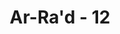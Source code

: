 ---
title: "Ar-Ra'd - 12"
no: 12
arabic_no: ١٢
ayah: هُوَ الَّذِيْ يُرِيْكُمُ الْبَرْقَ خَوْفًا وَّطَمَعًا وَّيُنْشِئُ السَّحَابَ الثِّقَالَۚ  
translation: "Dialah yang memperlihatkan kilat kepadamu, yang menimbulkan ketakutan dan harapan, dan Dia menjadikan mendung. "
tafsir: "Dialah Tuhan yang memperlihatkan kilat, yang menimbulkan ketakutan disambar petir bagi orang-orang yang sedang berada di alam bebas atau bepergian. Tetapi kadangkala kilat dan petir itu menimbulkan harapan bagi orang lain seperti para petani yang mengharapkan turunnya hujan untuk mengairi sawah dan ladangnya. Demikian pula segala sesuatu di dunia ini, kadang-kadang dipandang baik karena dibutuhkan pada masa-masa tertentu, dan kadangkala dipandang buruk mengingat kemudaratan yang mungkin ditimbulkannya. Allah pula yang mengadakan awan mendung yang mengandung air hujan dan karena beratnya, maka awan tersebut tercurah ke permukaan bumi turun menjadi hujan.\n\nMenurut kajian saintis, terbentuknya awan-awan mendung (thunder-clouds), kilat, guruh, dan halilintar, sebagaimana diungkapkan dalam Al-Quran, sejak awal diyakini oleh banyak ilmuwan merupakan fenomena alam yang mempunyai hubungan yang erat dengan proses kejadian hujan dan atau badai yang sering terjadi di permukaan bumi. Fenomena ini adalah salah satu tanda kekuasaan dan keperkasaan Allah.\n\nMemang tidak semua jenis awan bisa mendatangkan hujan. Awan yang dapat menyebabkan turunnya hujan adalah awan dari jenis kumulonimbus (cumulonimbus). Menurut saintis, awan yang terbentuk akan menghasilkan pemisah muatan (listrik) positif dan negatif. Muatan positif umumnya berkumpul di bagian atas awan, sedangkan muatan negatif berkumpul di bagian bawah awan. Muatan tersebut akan mengalir melalui berbagai cara seperti antar kantong muatan di awan, dari awan ke bumi, lepas melalui udara sebagai aliran muatan elektrostatik, dan meloncat ke ionosfer. Lompatan bunga api raksasa ini dikenal sebagai petir, kilat, atau halilintar. Sebagai akibatnya udara terbelah, sambarannya yang memiliki kecepatan mencapai 150.000 km/detik akan menimbulkan bunyi menggele-gar yang biasa kita sebut geluduk, geledek, guruh, guntur, dan lain-lain. Suara geledek ini menciutkan hati manusia yang mendengarnya dan dampaknya kerap bisa mematikan manusia. Inilah yang dimaksud dengan \"kilat yang menakutkan\".\n\nBenjamin Franklin (1752) berhasil membuktikan bahwa petir adalah suatu lompatan listrik (electric discharge) yang sangat besar. Dari hasil penelitian kemudian diketahui bahwa besar medan listrik minimal yang memungkinkan terpicunya petir ini adalah sekitar 1.000.000 volt per meter. \n\nDalam kondisi tertentu, bumi yang cenderung menjadi peredam listrik statis, bisa pula ikut berinteraksi. Hal ini dimungkinkan terjadi peng-konsentrasian listrik bermuatan positif karena adanya beda muatan antara dasar awan dengan permukaan bumi. Yang terjadi kemudian adalah perpindahan muatan listrik. Maka secara fisik kita akan melihat sambaran petir dengan muatan listrik yang begitu besar, selanjutnya akan segera menyebar ke bagian permukaan bumi yang kemudian menjalar ke dalam tanah dan akhirnya ternetralisasi pada kedalaman yang mengandung air tanah. Tempat terjadinya perpindahan muatan listrik ini yang sering kali mendatangkan musibah dan kerusakan. Ini yang biasa dikenal dengan istilah disambar petir atau geledek.\n\nDari sisi pengamatan lainnya diketahui bahwa petir mempunyai manfaat bagi bumi dan manusia. Petir merupakan proses alam yang menghasilkan unsur nitrogen yang dibutuhkan tumbuh-tumbuhan dan mengisi sekitar 4/5 atmosfir bumi, bahkan petir juga berfungsi dalam sirkuit global listrik. Kilatan petir raksasa diyakini akan dapat membantu menyeimbangkan sirkuit global listrik antara bumi dan angkasa dan juga berkonsentrasi dalam pembentukan ozon. Selain itu maka kilat yang berkilauan itu bisa menghasilkan jamur. Menurut penelitian di Jepan, jamur shiitake bisa tumbuh subur bila di sekitar benih yang ditaburkan itu diberi loncatan listrik, yang sama dengan efek kilat. Hal ini berdasarkan pengalaman bahwa setelah kemarin sorenya ada kilat, besoknya di sekitarnya tumbuh banyak sekali jamur. Selain itu panjang (kekuatan) kilat bisa meramalkan curah hujan yang bakal turun keesokan harinya. Demikian penjelasan dari pandangan saintis."
---